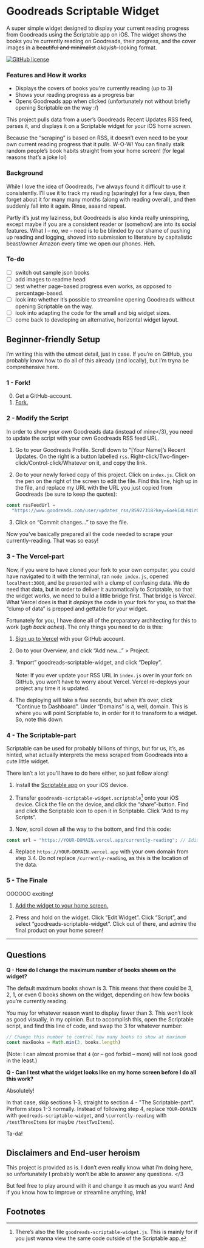 # Goodreads Scriptable Widget

A super simple widget designed to display your current reading progress from Goodreads using the Scriptable app on iOS. The widget shows the books you're currently reading on Goodreads, their progress, and the cover images in a ~~beautiful and minimalist~~ _okayish_-looking format.

[![GitHub license](https://img.shields.io/badge/License-MIT-blue.svg)](LICENSE)

### Features and How it works

- Displays the covers of books you're currently reading (up to 3)
- Shows your reading progress as a progress bar
- Opens Goodreads app when clicked (unfortunately not without briefly opening Scriptable on the way :/)

This project pulls data from a user’s Goodreads Recent Updates RSS feed, parses it, and displays it on a Scriptable widget for your iOS home screen.

Because the “scraping” is based on RSS, it doesn’t even need to be your own current reading progress that it pulls. W-O-W! You can finally stalk random people’s book habits straight from your home screen! (for legal reasons that’s a joke lol)

### Background

While I love the idea of Goodreads, I’ve always found it difficult to use it consistently. I’ll use it to track my reading (sparingly) for a few days, then forget about it for many many months (along with reading overall), and then suddenly fall into it again. Rinse, aaaand repeat.

Partly it’s just my laziness, but Goodreads is also kinda really uninspiring, except maybe if you are a consistent reader or (somehow) are into its social features. What I – no, _we_ – need is to be blinded by our shame of pushing up reading and logging, shoved into submission to literature by capitalistic beast/owner Amazon every time we open our phones. Heh.

### To-do

- [ ] switch out sample json books
- [ ] add images to readme head
- [ ] test whether page-based progress even works, as opposed to percentage-based.
- [ ] look into whether it’s possible to streamline opening Goodreads without opening Scriptable on the way.
- [ ] look into adapting the code for the small and big widget sizes.
- [ ] come back to developing an alternative, horizontal widget layout.

## Beginner-friendly Setup

I’m writing this with the utmost detail, just in case. If you’re on GitHub, you probably know how to do all of this already (and locally), but I’m tryna be comprehensive here.

### 1 - Fork!

0. Get a GitHub-account.
1. [Fork.](https://docs.github.com/en/pull-requests/collaborating-with-pull-requests/working-with-forks/fork-a-repo?tool=webui#forking-a-repository)

### 2 - Modify the Script

In order to show _your own_ Goodreads data (instead of mine</3), you need to update the script with your own Goodreads RSS feed URL.

1. Go to your Goodreads Profile. Scroll down to “[Your Name]’s Recent Updates. On the right is a button labelled ```rss```. Right-click/Two-finger-click/Control-click/Whatever on it, and copy the link.

2. Go to your newly forked copy of this project. Click on ```index.js```. Click on the pen on the right of the screen to edit the file. Find this line, high up in the file, and replace my URL with the URL you just copied from Goodreads (be sure to keep the quotes):

```javascript
const rssFeedUrl =
  "https://www.goodreads.com/user/updates_rss/85977318?key=6oekI4LM4irGWk-h0td061HXzYEnTelG4NJtuPBJfhV91lfc";
```

3. Click on “Commit changes...” to save the file.

Now you’ve basically prepared all the code needed to scrape your currently-reading. That was so easy!

### 3 - The Vercel-part

Now, if you were to have cloned your fork to your own computer, you could have navigated to it with the terminal, ran ```node index.js```, opened ```localhost:3000```, and be presented with a clump of confusing data. We do need that data, but in order to deliver it automatically to Scriptable, so that the widget works, we need to build a little bridge first. That bridge is _Vercel_. What Vercel does is that it _deploys_ the code in your fork for you, so that the “clump of data” is prepped and gettable for your widget.

Fortunately for you, I have done all of the preparatory architecting for this to work (_ugh back aches_). The only things you need to do is this:

1. [Sign up to Vercel](https://vercel.com/signup) with your GitHub account.
2. Go to your Overview, and click “Add new...” > Project.

3. “Import” goodreads-scriptable-widget, and click “Deploy”.\
   \
   Note: If you ever update your RSS URL in ```index.js``` over in your fork on GitHub, you won’t have to worry about Vercel. Vercel re-deploys your project any time it is updated.

4. The deploying will take a few seconds, but when it’s over, click “Continue to Dashboard”. Under “Domains” is a, well, domain. This is where you will point Scriptable to, in order for it to transform to a widget. So, note this down.

### 4 - The Scriptable-part

Scriptable can be used for probably billions of things, but for us, it’s, as hinted, what actually interprets the mess scraped from Goodreads into a cute little widget.

There isn’t a lot you’ll have to do here either, so just follow along!

1. Install the [Scriptable app](https://apps.apple.com/us/app/scriptable/id1405459188) on your iOS device.

2. Transfer ```goodreads-scriptable-widget.scriptable```[^note] onto your iOS device. Click the file on the device, and click the “share”-button. Find and click the Scriptable icon to open it in Scriptable. Click “Add to my Scripts”.

[^note]: There’s also the file ```goodreads-scriptable-widget.js```. This is mainly for if you just wanna view the same code outside of the Scriptable app.

3. Now, scroll down all the way to the bottom, and find this code:

```javascript
const url = "https://YOUR-DOMAIN.vercel.app/currently-reading"; // Edit endpoint to "/testTwoItems" or "/testThreeItems" for visual testing
```

4. Replace ```https://YOUR-DOMAIN.vercel.app``` with your own domain from step 3.4. Do not replace ```/currently-reading```, as this is the location of the data.

### 5 - The Finale

OOOOOO exciting!

1. [Add the widget to your home screen.](https://support.apple.com/en-us/118610)

2. Press and hold on the widget. Click “Edit Widget”. Click “Script”, and select “goodreads-scriptable-widget”. Click out of there, and admire the final product on your home screen!

---

## Questions

**Q - How do I change the maximum number of books shown on the widget?**

The default maximum books shown is 3. This means that there could be 3, 2, 1, or even 0 books shown on the widget, depending on how few books you’re currently reading.

You may for whatever reason want to display fewer than 3. This won’t look as good visually, in my opinion. But to accomplish this, open the Scriptable script, and find this line of code, and swap the 3 for whatever number:

```javascript
// Change this number to control how many books to show at maximum
const maxBooks = Math.min(3, books.length)
```

(Note: I can almost promise that ```4``` (or – god forbid – more) will not look good in the least.)

**Q - Can I test what the widget looks like on my home screen before I do all this work?**

Absolutely!

In that case, skip sections 1-3, straight to section 4 - "The Scriptable-part". Perform steps 1-3 normally. Instead of following step 4, replace ```YOUR-DOMAIN``` with ```goodreads-scriptable-widget```, and ```\currently-reading``` with ```/testThreeItems``` (or maybe ```/testTwoItems```).

Ta-da!

## Disclaimers and End-user heroism

This project is provided as is. I don’t even really know what i’m doing here, so unfortunately I probably won’t be able to answer any questions. </3

But feel free to play around with it and change it as much as you want! And if you know how to improve or streamline anything, lmk!

## Footnotes
